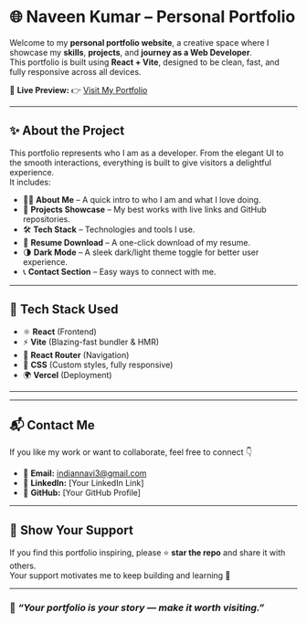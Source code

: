 # 🌐 Naveen Kumar – Personal Portfolio

Welcome to my **personal portfolio website**, a creative space where I showcase my **skills**, **projects**, and **journey as a Web Developer**.  
This portfolio is built using **React + Vite**, designed to be clean, fast, and fully responsive across all devices.

🚀 **Live Preview:** 👉 [Visit My Portfolio](https://portfolio-eight-xi-68.vercel.app/)

---

## ✨ About the Project

This portfolio represents who I am as a developer. From the elegant UI to the smooth interactions, everything is built to give visitors a delightful experience.  
It includes:

- 🧍‍♂️ **About Me** – A quick intro to who I am and what I love doing.  
- 💼 **Projects Showcase** – My best works with live links and GitHub repositories.  
- 🛠 **Tech Stack** – Technologies and tools I use.  
- 📝 **Resume Download** – A one-click download of my resume.  
- 🌗 **Dark Mode** – A sleek dark/light theme toggle for better user experience.  
- 📞 **Contact Section** – Easy ways to connect with me.

---

## 🧰 Tech Stack Used

- ⚛️ **React** (Frontend)  
- ⚡ **Vite** (Blazing-fast bundler & HMR)  
- 🧭 **React Router** (Navigation)  
- 🧱 **CSS** (Custom styles, fully responsive)  
- 🌍 **Vercel** (Deployment)

---



---

## 📬 Contact Me

If you like my work or want to collaborate, feel free to connect 👇  
- 📧 **Email:** [indiannavi3@gmail.com](mailto:indiannavi3@gmail.com)  
- 💼 **LinkedIn:** [Your LinkedIn Link]  
- 🐙 **GitHub:** [Your GitHub Profile]

---

## 💖 Show Your Support

If you find this portfolio inspiring, please ⭐ **star the repo** and share it with others.  
Your support motivates me to keep building and learning 🚀

---

### 📌 *“Your portfolio is your story — make it worth visiting.”*
